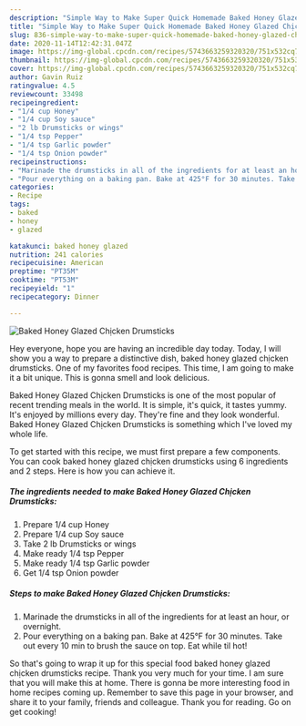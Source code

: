 ```yaml
---
description: "Simple Way to Make Super Quick Homemade Baked Honey Glazed Chịcken Drumsticks"
title: "Simple Way to Make Super Quick Homemade Baked Honey Glazed Chịcken Drumsticks"
slug: 836-simple-way-to-make-super-quick-homemade-baked-honey-glazed-chcken-drumsticks
date: 2020-11-14T12:42:31.047Z
image: https://img-global.cpcdn.com/recipes/5743663259320320/751x532cq70/baked-honey-glazed-chịcken-drumsticks-recipe-main-photo.jpg
thumbnail: https://img-global.cpcdn.com/recipes/5743663259320320/751x532cq70/baked-honey-glazed-chịcken-drumsticks-recipe-main-photo.jpg
cover: https://img-global.cpcdn.com/recipes/5743663259320320/751x532cq70/baked-honey-glazed-chịcken-drumsticks-recipe-main-photo.jpg
author: Gavin Ruiz
ratingvalue: 4.5
reviewcount: 33498
recipeingredient:
- "1/4 cup Honey"
- "1/4 cup Soy sauce"
- "2 lb Drumsticks or wings"
- "1/4 tsp Pepper"
- "1/4 tsp Garlic powder"
- "1/4 tsp Onion powder"
recipeinstructions:
- "Marinade the drumsticks in all of the ingredients for at least an hour, or overnight."
- "Pour everything on a baking pan. Bake at 425°F for 30 minutes. Take out every 10 min to brush the sauce on top. Eat while til hot!"
categories:
- Recipe
tags:
- baked
- honey
- glazed

katakunci: baked honey glazed 
nutrition: 241 calories
recipecuisine: American
preptime: "PT35M"
cooktime: "PT53M"
recipeyield: "1"
recipecategory: Dinner

---
```



![Baked Honey Glazed Chịcken Drumsticks](https://img-global.cpcdn.com/recipes/5743663259320320/751x532cq70/baked-honey-glazed-chịcken-drumsticks-recipe-main-photo.jpg)

Hey everyone, hope you are having an incredible day today. Today, I will show you a way to prepare a distinctive dish, baked honey glazed chịcken drumsticks. One of my favorites food recipes. This time, I am going to make it a bit unique. This is gonna smell and look delicious.

Baked Honey Glazed Chịcken Drumsticks is one of the most popular of recent trending meals in the world. It is simple, it's quick, it tastes yummy. It's enjoyed by millions every day. They're fine and they look wonderful. Baked Honey Glazed Chịcken Drumsticks is something which I've loved my whole life.




To get started with this recipe, we must first prepare a few components. You can cook baked honey glazed chịcken drumsticks using 6 ingredients and 2 steps. Here is how you can achieve it.

<!--inarticleads1-->

##### The ingredients needed to make Baked Honey Glazed Chịcken Drumsticks:

1. Prepare 1/4 cup Honey
1. Prepare 1/4 cup Soy sauce
1. Take 2 lb Drumsticks or wings
1. Make ready 1/4 tsp Pepper
1. Make ready 1/4 tsp Garlic powder
1. Get 1/4 tsp Onion powder




<!--inarticleads2-->

##### Steps to make Baked Honey Glazed Chịcken Drumsticks:

1. Marinade the drumsticks in all of the ingredients for at least an hour, or overnight.
1. Pour everything on a baking pan. Bake at 425°F for 30 minutes. Take out every 10 min to brush the sauce on top. Eat while til hot!




So that's going to wrap it up for this special food baked honey glazed chịcken drumsticks recipe. Thank you very much for your time. I am sure that you will make this at home. There is gonna be more interesting food in home recipes coming up. Remember to save this page in your browser, and share it to your family, friends and colleague. Thank you for reading. Go on get cooking!
